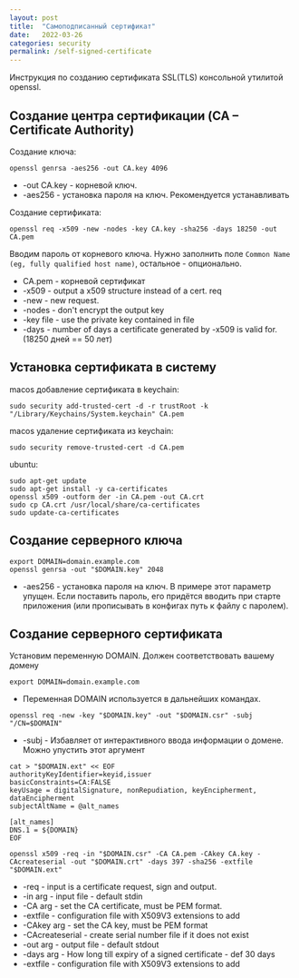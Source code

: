 ```yaml
---
layout: post
title:  "Самоподписанный сертификат"
date:   2022-03-26
categories: security
permalink: /self-signed-certificate
---
```


Инструкция по созданию сертификата SSL(TLS) консольной утилитой openssl.

## Создание центра сертификации (CA – Certificate Authority)

Создание ключа:

```
openssl genrsa -aes256 -out CA.key 4096
```

- -out CA.key - корневой ключ.
- -aes256 - установка пароля на ключ. Рекомендуется устанавливать

Создание сертификата:

```
openssl req -x509 -new -nodes -key CA.key -sha256 -days 18250 -out CA.pem
```

Вводим пароль от корневого ключа. 
Нужно заполнить поле `Common Name (eg, fully qualified host name)`, остальное - опционально.

- CA.pem - корневой сертификат
- -x509 - output a x509 structure instead of a cert. req
- -new - new request.
- -nodes - don't encrypt the output key
- -key file - use the private key contained in file
- -days - number of days a certificate generated by -x509 is valid for. (18250 дней == 50 лет)

## Установка сертификата в систему

macos добавление сертификата в keychain:

```
sudo security add-trusted-cert -d -r trustRoot -k "/Library/Keychains/System.keychain" CA.pem
```

macos удаление сертификата из keychain:

```
sudo security remove-trusted-cert -d CA.pem
```

ubuntu:

```
sudo apt-get update
sudo apt-get install -y ca-certificates
openssl x509 -outform der -in CA.pem -out CA.crt
sudo cp CA.crt /usr/local/share/ca-certificates
sudo update-ca-certificates
```

## Создание серверного ключа

```
export DOMAIN=domain.example.com
openssl genrsa -out "$DOMAIN.key" 2048
```

- -aes256 - установка пароля на ключ. В примере этот параметр упущен.
  Если поставить пароль, 
  его придётся вводить при старте приложения 
  (или прописывать в конфигах путь к файлу с паролем).

## Создание серверного сертификата

Установим переменную DOMAIN. Должен соответствовать вашему домену

```
export DOMAIN=domain.example.com
```

- Переменная DOMAIN используется в дальнейших командах. 

```
openssl req -new -key "$DOMAIN.key" -out "$DOMAIN.csr" -subj "/CN=$DOMAIN"
```

- -subj - Избавляет от интерактивного ввода информации о домене. 
  Можно упустить этот аргумент

```
cat > "$DOMAIN.ext" << EOF
authorityKeyIdentifier=keyid,issuer
basicConstraints=CA:FALSE
keyUsage = digitalSignature, nonRepudiation, keyEncipherment, dataEncipherment
subjectAltName = @alt_names

[alt_names]
DNS.1 = ${DOMAIN}
EOF
```

```
openssl x509 -req -in "$DOMAIN.csr" -CA CA.pem -CAkey CA.key -CAcreateserial -out "$DOMAIN.crt" -days 397 -sha256 -extfile "$DOMAIN.ext"
```

- -req            - input is a certificate request, sign and output.
- -in arg         - input file - default stdin
- -CA arg         - set the CA certificate, must be PEM format.
- -extfile        - configuration file with X509V3 extensions to add
- -CAkey arg      - set the CA key, must be PEM format
- -CAcreateserial - create serial number file if it does not exist
- -out arg        - output file - default stdout
- -days arg       - How long till expiry of a signed certificate - def 30 days
- -extfile        - configuration file with X509V3 extensions to add
